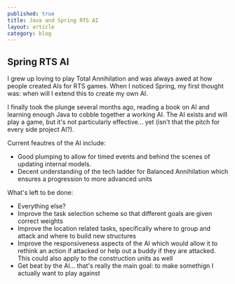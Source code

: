 ```yaml
---
published: true
title: Java and Spring RTS AI
layout: article
category: blog
---
```



## Spring RTS AI
I grew up loving to play Total Annihilation and was always awed at how people created AIs for RTS games.  When I noticed Spring, my first thought was: when will I extend this to create my own AI.

I finally took the plunge several months ago, reading a book on AI and learning enough Java to cobble together a working AI.  The AI exists and will play a game, but it's not particularly effective... yet (isn't that the pitch for every side project AI?).

Current feautres of the AI include:

 - Good plumping to allow for timed events and behind the scenes of updating internal models.
 - Decent understanding of the tech ladder for Balanced Annihilation which ensures a progression to more advanced units
 
 
What's left to be done:

 - Everything else?
 - Improve the task selection scheme so that different goals are given correct weights
 - Improve the location related tasks, specifically where to group and attack and where to build new structures
 - Improve the responsiveness aspects of the AI which would allow it to rethink an action if attacked or help out a buddy if they are attacked.  This could also apply to the construction units as well
 - Get beat by the AI... that's really the main goal: to make somethign I actually want to play against
